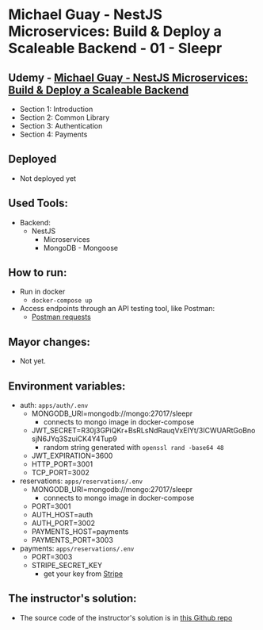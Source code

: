# Michael Guay - NestJS Microservices: Build & Deploy a Scaleable Backend - 01 - Sleepr

## Udemy - [Michael Guay - NestJS Microservices: Build & Deploy a Scaleable Backend](https://www.udemy.com/course/nestjs-microservices-build-deploy-a-scaleable-backend/)

- Section 1: Introduction
- Section 2: Common Library
- Section 3: Authentication
- Section 4: Payments

## Deployed

- Not deployed yet

## Used Tools:

- Backend:
  - NestJS
    - Microservices
    - MongoDB - Mongoose

## How to run:

- Run in docker
  - `docker-compose up`
- Access endpoints through an API testing tool, like Postman:
  - [Postman requests](./Michael%20Guay%20-%20NestJS%20Microservices.postman_collection.json)

## Mayor changes:

- Not yet.

## Environment variables:

- auth: `apps/auth/.env`
  - MONGODB_URI=mongodb://mongo:27017/sleepr
    - connects to mongo image in docker-compose
  - JWT_SECRET=R30j3GPiQKr+BsRLsNdRauqVxEIYt/3ICWUARtGoBnosjN6JYq3SzuiCK4Y4Tup9
    - random string generated with `openssl rand -base64 48`
  - JWT_EXPIRATION=3600
  - HTTP_PORT=3001
  - TCP_PORT=3002
- reservations: `apps/reservations/.env`
  - MONGODB_URI=mongodb://mongo:27017/sleepr
    - connects to mongo image in docker-compose
  - PORT=3001
  - AUTH_HOST=auth
  - AUTH_PORT=3002
  - PAYMENTS_HOST=payments
  - PAYMENTS_PORT=3003
- payments: `apps/reservations/.env`
  - PORT=3003
  - STRIPE_SECRET_KEY
    - get your key from [Stripe](https://stripe.com/)

## The instructor's solution:

- The source code of the instructor's solution is in [this Github repo](https://github.com/mguay22/sleepr)
